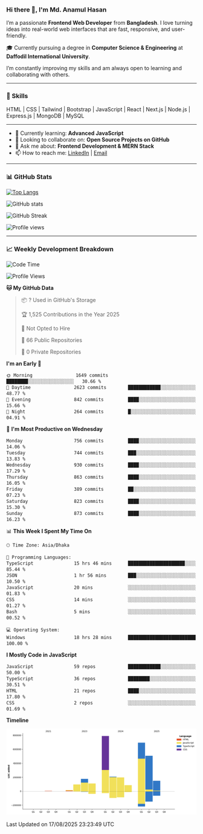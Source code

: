 ### Hi there 👋, I'm Md. Anamul Hasan

I’m a passionate **Frontend Web Developer** from **Bangladesh**. I love turning ideas into real-world web interfaces that are fast, responsive, and user-friendly.

🎓 Currently pursuing a degree in **Computer Science & Engineering** at **Daffodil International University**.

I’m constantly improving my skills and am always open to learning and collaborating with others.

---

### 🚀 Skills
HTML | CSS | Tailwind | Bootstrap | JavaScript | React | Next.js | Node.js | Express.js | MongoDB | MySQL 

---

- 🌱 Currently learning: **Advanced JavaScript**
- 👯 Looking to collaborate on: **Open Source Projects on GitHub**
- 💬 Ask me about: **Frontend Development & MERN Stack**
- 📫 How to reach me: [LinkedIn](https://www.linkedin.com/in/mdanamulhasan201) | [Email](mailto:anamulhasan3625@gmail.com)

---

### 📊 GitHub Stats

[![Top Langs](https://github-readme-stats.vercel.app/api/top-langs/?username=mdanamulhasan201&layout=compact)](https://github.com/anuraghazra/github-readme-stats)

![GitHub stats](https://github-readme-stats.vercel.app/api?username=mdanamulhasan201&show_icons=true&count_private=true&theme=tokyonight)

![GitHub Streak](https://streak-stats.demolab.com?user=mdanamulhasan201&theme=tokyonight)

![Profile views](https://gpvc.arturio.dev/mdanamulhasan201)

---

### 📈 Weekly Development Breakdown

<!--START_SECTION:waka-->
![Code Time](http://img.shields.io/badge/Code%20Time-567%20hrs%2033%20mins-blue)

![Profile Views](http://img.shields.io/badge/Profile%20Views-1-blue)

**🐱 My GitHub Data** 

> 📦 ? Used in GitHub's Storage 
 > 
> 🏆 1,525 Contributions in the Year 2025
 > 
> 🚫 Not Opted to Hire
 > 
> 📜 66 Public Repositories 
 > 
> 🔑 0 Private Repositories 
 > 
**I'm an Early 🐤** 

```text
🌞 Morning                1649 commits        ████████░░░░░░░░░░░░░░░░░   30.66 % 
🌆 Daytime                2623 commits        ████████████░░░░░░░░░░░░░   48.77 % 
🌃 Evening                842 commits         ████░░░░░░░░░░░░░░░░░░░░░   15.66 % 
🌙 Night                  264 commits         █░░░░░░░░░░░░░░░░░░░░░░░░   04.91 % 
```
📅 **I'm Most Productive on Wednesday** 

```text
Monday                   756 commits         ████░░░░░░░░░░░░░░░░░░░░░   14.06 % 
Tuesday                  744 commits         ███░░░░░░░░░░░░░░░░░░░░░░   13.83 % 
Wednesday                930 commits         ████░░░░░░░░░░░░░░░░░░░░░   17.29 % 
Thursday                 863 commits         ████░░░░░░░░░░░░░░░░░░░░░   16.05 % 
Friday                   389 commits         ██░░░░░░░░░░░░░░░░░░░░░░░   07.23 % 
Saturday                 823 commits         ████░░░░░░░░░░░░░░░░░░░░░   15.30 % 
Sunday                   873 commits         ████░░░░░░░░░░░░░░░░░░░░░   16.23 % 
```


📊 **This Week I Spent My Time On** 

```text
🕑︎ Time Zone: Asia/Dhaka

💬 Programming Languages: 
TypeScript               15 hrs 46 mins      █████████████████████░░░░   85.44 % 
JSON                     1 hr 56 mins        ███░░░░░░░░░░░░░░░░░░░░░░   10.50 % 
JavaScript               20 mins             ░░░░░░░░░░░░░░░░░░░░░░░░░   01.83 % 
CSS                      14 mins             ░░░░░░░░░░░░░░░░░░░░░░░░░   01.27 % 
Bash                     5 mins              ░░░░░░░░░░░░░░░░░░░░░░░░░   00.52 % 

💻 Operating System: 
Windows                  18 hrs 28 mins      █████████████████████████   100.00 % 
```

**I Mostly Code in JavaScript** 

```text
JavaScript               59 repos            ████████████░░░░░░░░░░░░░   50.00 % 
TypeScript               36 repos            ████████░░░░░░░░░░░░░░░░░   30.51 % 
HTML                     21 repos            ████░░░░░░░░░░░░░░░░░░░░░   17.80 % 
CSS                      2 repos             ░░░░░░░░░░░░░░░░░░░░░░░░░   01.69 % 
```



**Timeline**

![Lines of Code chart](https://raw.githubusercontent.com/mdanamulhasan201/mdanamulhasan201/main/assets/bar_graph.png)


 Last Updated on 17/08/2025 23:23:49 UTC
<!--END_SECTION:waka-->
